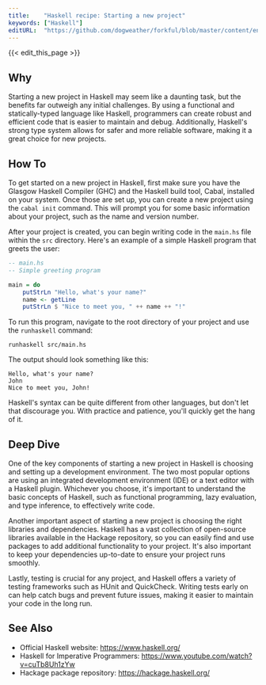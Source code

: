 ```yaml
---
title:    "Haskell recipe: Starting a new project"
keywords: ["Haskell"]
editURL:  "https://github.com/dogweather/forkful/blob/master/content/en/haskell/starting-a-new-project.md"
---
```


{{< edit_this_page >}}

## Why

Starting a new project in Haskell may seem like a daunting task, but the benefits far outweigh any initial challenges. By using a functional and statically-typed language like Haskell, programmers can create robust and efficient code that is easier to maintain and debug. Additionally, Haskell's strong type system allows for safer and more reliable software, making it a great choice for new projects.

## How To

To get started on a new project in Haskell, first make sure you have the Glasgow Haskell Compiler (GHC) and the Haskell build tool, Cabal, installed on your system. Once those are set up, you can create a new project using the `cabal init` command. This will prompt you for some basic information about your project, such as the name and version number. 

After your project is created, you can begin writing code in the `main.hs` file within the `src` directory. Here's an example of a simple Haskell program that greets the user:

```Haskell
-- main.hs
-- Simple greeting program

main = do
    putStrLn "Hello, what's your name?"
    name <- getLine
    putStrLn $ "Nice to meet you, " ++ name ++ "!"
```

To run this program, navigate to the root directory of your project and use the `runhaskell` command:

```
runhaskell src/main.hs
```

The output should look something like this:
```
Hello, what's your name?
John
Nice to meet you, John!
```

Haskell's syntax can be quite different from other languages, but don't let that discourage you. With practice and patience, you'll quickly get the hang of it.

## Deep Dive

One of the key components of starting a new project in Haskell is choosing and setting up a development environment. The two most popular options are using an integrated development environment (IDE) or a text editor with a Haskell plugin. Whichever you choose, it's important to understand the basic concepts of Haskell, such as functional programming, lazy evaluation, and type inference, to effectively write code.

Another important aspect of starting a new project is choosing the right libraries and dependencies. Haskell has a vast collection of open-source libraries available in the Hackage repository, so you can easily find and use packages to add additional functionality to your project. It's also important to keep your dependencies up-to-date to ensure your project runs smoothly.

Lastly, testing is crucial for any project, and Haskell offers a variety of testing frameworks such as HUnit and QuickCheck. Writing tests early on can help catch bugs and prevent future issues, making it easier to maintain your code in the long run.

## See Also

- Official Haskell website: https://www.haskell.org/
- Haskell for Imperative Programmers: https://www.youtube.com/watch?v=cuTb8Uh1zYw
- Hackage package repository: https://hackage.haskell.org/